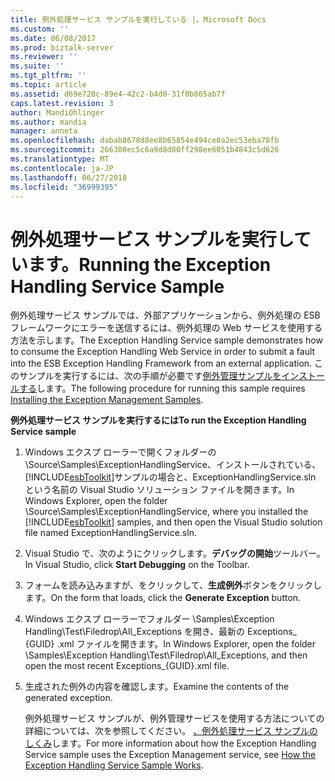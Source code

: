 ```yaml
---
title: 例外処理サービス サンプルを実行している |。Microsoft Docs
ms.custom: ''
ms.date: 06/08/2017
ms.prod: biztalk-server
ms.reviewer: ''
ms.suite: ''
ms.tgt_pltfrm: ''
ms.topic: article
ms.assetid: d69e720c-89e4-42c2-b4d0-31f0b865ab7f
caps.latest.revision: 3
author: MandiOhlinger
ms.author: mandia
manager: anneta
ms.openlocfilehash: dabab8678d8ee8b65854e494ce0a2ec53eba78fb
ms.sourcegitcommit: 266308ec5c6a9d8d80ff298ee6051b4843c5d626
ms.translationtype: MT
ms.contentlocale: ja-JP
ms.lasthandoff: 06/27/2018
ms.locfileid: "36999395"
---
```

# <a name="running-the-exception-handling-service-sample"></a><span data-ttu-id="0bb04-102">例外処理サービス サンプルを実行しています。</span><span class="sxs-lookup"><span data-stu-id="0bb04-102">Running the Exception Handling Service Sample</span></span>
<span data-ttu-id="0bb04-103">例外処理サービス サンプルでは、外部アプリケーションから、例外処理の ESB フレームワークにエラーを送信するには、例外処理の Web サービスを使用する方法を示します。</span><span class="sxs-lookup"><span data-stu-id="0bb04-103">The Exception Handling Service sample demonstrates how to consume the Exception Handling Web Service in order to submit a fault into the ESB Exception Handling Framework from an external application.</span></span> <span data-ttu-id="0bb04-104">このサンプルを実行するには、次の手順が必要です[例外管理サンプルをインストールする](../esb-toolkit/installing-the-exception-management-samples.md)します。</span><span class="sxs-lookup"><span data-stu-id="0bb04-104">The following procedure for running this sample requires [Installing the Exception Management Samples](../esb-toolkit/installing-the-exception-management-samples.md).</span></span>  
  
 <span data-ttu-id="0bb04-105">**例外処理サービス サンプルを実行するには**</span><span class="sxs-lookup"><span data-stu-id="0bb04-105">**To run the Exception Handling Service sample**</span></span>  
  
1. <span data-ttu-id="0bb04-106">Windows エクスプ ローラーで開くフォルダーの \Source\Samples\ExceptionHandlingService、インストールされている、[!INCLUDE[esbToolkit](../includes/esbtoolkit-md.md)]サンプルの場合と、ExceptionHandlingService.sln という名前の Visual Studio ソリューション ファイルを開きます。</span><span class="sxs-lookup"><span data-stu-id="0bb04-106">In Windows Explorer, open the folder \Source\Samples\ExceptionHandlingService, where you installed the [!INCLUDE[esbToolkit](../includes/esbtoolkit-md.md)] samples, and then open the Visual Studio solution file named ExceptionHandlingService.sln.</span></span>  
  
2. <span data-ttu-id="0bb04-107">Visual Studio で、次のようにクリックします。**デバッグの開始**ツールバー。</span><span class="sxs-lookup"><span data-stu-id="0bb04-107">In Visual Studio, click **Start Debugging** on the Toolbar.</span></span>  
  
3. <span data-ttu-id="0bb04-108">フォームを読み込みますが、をクリックして、**生成例外**ボタンをクリックします。</span><span class="sxs-lookup"><span data-stu-id="0bb04-108">On the form that loads, click the **Generate Exception** button.</span></span>  
  
4. <span data-ttu-id="0bb04-109">Windows エクスプ ローラーでフォルダー \Samples\Exception Handling\Test\Filedrop\All_Exceptions を開き、最新の Exceptions_ {GUID} .xml ファイルを開きます。</span><span class="sxs-lookup"><span data-stu-id="0bb04-109">In Windows Explorer, open the folder \Samples\Exception Handling\Test\Filedrop\All_Exceptions, and then open the most recent Exceptions_{GUID}.xml file.</span></span>  
  
5. <span data-ttu-id="0bb04-110">生成された例外の内容を確認します。</span><span class="sxs-lookup"><span data-stu-id="0bb04-110">Examine the contents of the generated exception.</span></span>  
  
   <span data-ttu-id="0bb04-111">例外処理サービス サンプルが、例外管理サービスを使用する方法についての詳細については、次を参照してください。 [、例外処理サービス サンプルのしくみ](../esb-toolkit/how-the-exception-handling-service-sample-works.md)します。</span><span class="sxs-lookup"><span data-stu-id="0bb04-111">For more information about how the Exception Handling Service sample uses the Exception Management service, see [How the Exception Handling Service Sample Works](../esb-toolkit/how-the-exception-handling-service-sample-works.md).</span></span>